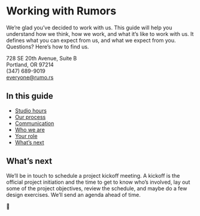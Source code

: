 # Working with Rumors

We’re glad you’ve decided to work with us. This guide will help you understand how we think, how we work, and what it’s like to work with us. It defines what you can expect from us, and what we expect from you. Questions? Here’s how to find us.

728 SE 20th Avenue, Suite B  
Portland, OR 97214  
(347) 689-9019  
everyone@rumo.rs

## In this guide

- [Studio hours](hours.md)
- [Our process](process.md)
- [Communication](communication.md)
- [Who we are](who-we-are.md)
- [Your role](your-role.md)
- [What’s next](whats-next.md)

## What’s next

We’ll be in touch to schedule a project kickoff meeting. A kickoff is the official project initiation and the time to get to know who’s involved, lay out some of the project objectives, review the schedule, and maybe do a few design exercises. We’ll send an agenda ahead of time.


🎵